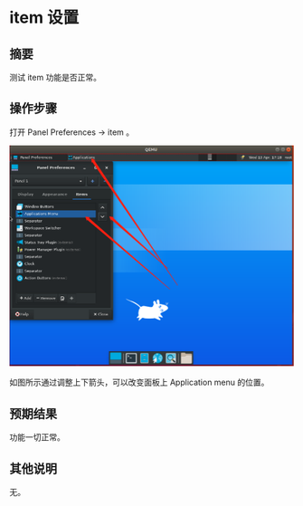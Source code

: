 # item 设置

## 摘要

测试 item 功能是否正常。

## 操作步骤

打开 Panel Preferences -> item 。

![item设置-1](./img/item设置-1.png)

如图所示通过调整上下箭头，可以改变面板上 Application menu 的位置。

## 预期结果

功能一切正常。

## 其他说明

无。

